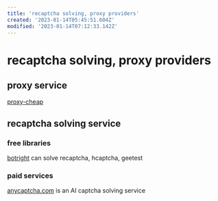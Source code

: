 ```yaml
---
title: 'recaptcha solving, proxy providers'
created: '2023-01-14T05:45:51.604Z'
modified: '2023-01-14T07:12:33.142Z'
---
```


# recaptcha solving, proxy providers

## proxy service

[proxy-cheap](https://www.proxy-cheap.com/)

## recaptcha solving service

### free libraries

[botright](https://github.com/Vinyzu/Botright) can solve recaptcha, hcaptcha, geetest

### paid services

[anycaptcha.com](https://anycaptcha.com/) is an AI captcha solving service

